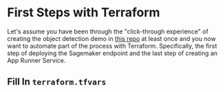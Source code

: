 # First Steps with Terraform

Let's assume you have been through the "click-through experience" of creating the object detection demo in [this repo](https://github.com/fraukecharms/fastapi-sagemaker-compvision) at least once and you now want to automate part of the process with Terraform. Specifically, the first step of deploying the Sagemaker endpoint and the last step of creating an App Runner Service. 

## Fill In `terraform.tfvars`

